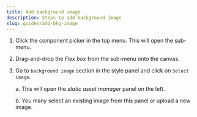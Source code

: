 ```yaml
---
title: Add background image
description: Steps to add background image
slug: guides/add-bkg-image
---
```

1. Click the component picker in the top menu. This will open the sub-menu.

2. Drag-and-drop the <i>Flex box</i> from the sub-menu onto the canvas. 

3. Go to `background image` section in the style panel and click on `Select image`.

    a. This will open the <i>static asset manager</i> panel on the left. 
    
    b. You many select an existing image from this panel or upload a new image.